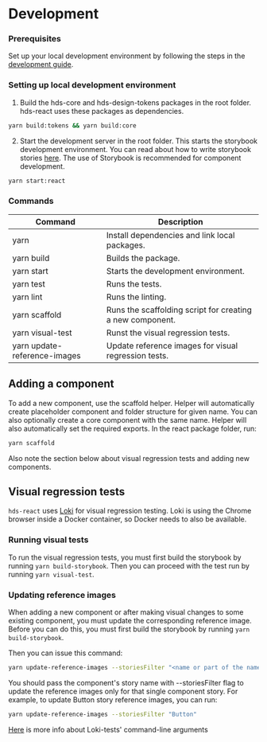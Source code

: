 # Development

### Prerequisites

Set up your local development environment by following the steps in the [development guide](../../DEVELOPMENT.md#setting-up-local-development-environment).

### Setting up local development environment

1. Build the hds-core and hds-design-tokens packages in the root folder. hds-react uses these packages as dependencies.

```bash
yarn build:tokens && yarn build:core
```

2. Start the development server in the root folder. This starts the storybook development environment. You can read about how to write storybook stories [here](https://storybook.js.org/docs/react/get-started/whats-a-story). The use of Storybook is recommended for component development.

```bash
yarn start:react
```

### Commands

| Command                            | Description                                               |
| ---------------------------------- | --------------------------------------------------------- |
| yarn                               | Install dependencies and link local packages.             |
| yarn build                         | Builds the package.                                       |
| yarn start                         | Starts the development environment.                       |
| yarn test                          | Runs the tests.                                           |
| yarn lint                          | Runs the linting.                                         |
| yarn scaffold                      | Runs the scaffolding script for creating a new component. |
| yarn visual-test                   | Runst the visual regression tests.                        |
| yarn update-reference-images       | Update reference images for visual regression tests.      |

## Adding a component

To add a new component, use the scaffold helper. Helper will automatically create placeholder component and folder structure for given name. You can also optionally create a core component with the same name. Helper will also automatically set the required exports. In the react package folder, run:

```bash
yarn scaffold
```

Also note the section below about visual regression tests and adding new components.

## Visual regression tests

`hds-react` uses [Loki](https://loki.js.org/) for visual regression testing.
Loki is using the Chrome browser inside a Docker container, so Docker needs to also be available.

### Running visual tests

To run the visual regression tests, you must first build the storybook by running `yarn build-storybook`. Then you can proceed with the test run by running `yarn visual-test`.

### Updating reference images

When adding a new component or after making visual changes to some existing component, you must update the corresponding reference image. Before you can do this, you must first build the storybook by running `yarn build-storybook`.

Then you can issue this command:

```bash
yarn update-reference-images --storiesFilter "<name or part of the name of the story>"
```

You should pass the component's story name with --storiesFilter flag to update the reference images only for that single component story.
For example, to update Button story reference images, you can run:

```bash
yarn update-reference-images --storiesFilter "Button"
```

[Here](https://github.com/oblador/loki/blob/master/docs/command-line-arguments.md) is more info about Loki-tests' command-line arguments

